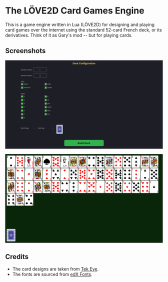 # The LÖVE2D Card Games Engine

This is a game engine written in Lua (LÖVE2D) for designing and playing card games over the internet using the standard 52-card French deck, or its derivatives. Think of it as Gary's mod -- but for playing cards.

## Screenshots

![Deck Builder](screenshot/deck_builder.png)

![Example Deck](screenshot/example_deck.png)

## Credits

* The card designs are taken from [Tek Eye](https://tekeye.uk/playing_cards/svg-playing-cards).
* The fonts are sourced from [edX Fonts](https://github.com/clintonb/edx-fonts).
